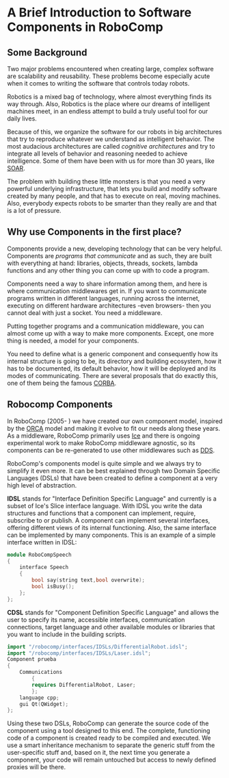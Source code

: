 # A Brief Introduction to Software Components in RoboComp

## Some Background

Two major problems encountered when creating large, complex software are scalability and reusability. These problems become especially acute when it comes to writing the software that controls today robots. 

Robotics is a mixed bag of technology, where almost everything finds its way through. Also, Robotics is the place where our dreams of intelligent machines meet, in an endless attempt to build a truly useful tool for our daily lives. 

Because of this, we organize the software for our robots in big architectures that try to reproduce whatever we understand as intelligent behavior. The most audacious architectures are called *cognitive architectures* and try to integrate all levels of behavior and reasoning needed to achieve intelligence. Some of them have been with us for more than 30 years, like [SOAR](http://soar.eecs.umich.edu/).

The problem with building these little monsters is that you need a very powerful underlying infrastructure, that lets you build and modify software created by many people, and that has to execute on real, moving machines. Also, everybody expects robots to be smarter than they really are and that is a lot of pressure. 

## Why use Components in the first place?

Components provide a new, developing technology that can be very helpful. Components are *programs that communicate* and as such, they are built with everything at hand: libraries, objects, threads, sockets, lambda functions and any other thing you can come up with to code a program. 

Components need a way to share information among them, and here is where communication middlewares get in. If you want to communicate programs written in different languages, running across the internet, executing on different hardware architectures -even browsers- then you cannot deal with just a socket. You need a middleware. 

Putting together programs and a communication middleware, you can almost come up with a way to make more components. Except, one more thing is needed, a model for your components. 

You need to define what is a generic component and consequently how its internal structure is going to be, its directory and building ecosystem, how it has to be documented, its default behavior, how it will be deployed and its modes of communicating. There are several proposals that do exactly this, one of them being the famous [CORBA](http://www.corba.org).

## Robocomp Components

In RoboComp (2005- ) we have created our own component model, inspired by the [ORCA](http://orca-robotics.sourceforge.net/) model and making it evolve to fit our needs along these years. As a middleware, RoboComp primarily uses [Ice](www.zeroc.com) and there is ongoing experimental work to make RoboComp middleware agnostic, so its components can be re-generated to use other middlewares such as [DDS](http://portals.omg.org/dds/).

RoboComp's components model is quite simple and we always try to simplify it even more. It can be best explained through two Domain Specific Languages (DSLs) that have been created to define a component at a very high level of abstraction. 

**IDSL** stands for "Interface Definition Specific Language" and currently is a subset of Ice's Slice interface language. With IDSL you write the data structures and functions that a component can implement, require, subscribe to or publish. A component can implement several interfaces, offering different views of its internal functioning. Also, the same interface can be implemented by many components. This is an example of a simple interface written in IDSL:

```cpp
module RoboCompSpeech
{
    interface Speech
    {
        bool say(string text,bool overwrite);
        bool isBusy();
    };
};
```

**CDSL** stands for "Component Definition Specific Language" and allows the user to specify its name, accessible interfaces, communication connections, target language and other available modules or libraries that you want to include in the building scripts.

```cpp
import "/robocomp/interfaces/IDSLs/DifferentialRobot.idsl";
import "/robocomp/interfaces/IDSLs/Laser.idsl";
Component prueba
{
    Communications
        {
        requires DifferentialRobot, Laser;
        };
    language cpp;
    gui Qt(QWidget);
};
```

Using these two DSLs, RoboComp can generate the source code of the component using a tool designed to this end. The complete, functioning code of a component is created ready to be compiled and executed. We use a smart inheritance mechanism to separate the generic stuff from the user-specific stuff and, based on it, the next time you generate a component, your code will remain untouched but access to newly defined proxies will be there.


